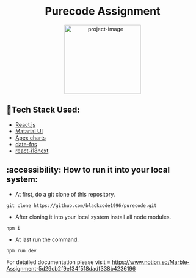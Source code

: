 <h1 align="center" id="title">Purecode Assignment</h1>


<p align="center"><img src="https://github.com/blackcode1996/Marble.AI/assets/110044436/eef6e47b-1587-4236-882d-c8854174019a" alt="project-image" width="200" height="180/"></p>


## :space_invader:Tech Stack Used:

  <ul>
    <li><a href="https://reactjs.org/">React.js</a></li>
    <li><a href="https://www.typescriptlang.org/">Matarial UI</a></li>
    <li><a href="https://apexcharts.com/">Apex charts</a></li>
    <li><a href="https://www.npmjs.com/package/date-fns">date-fns</a></li>
    <li><a href="https://react.i18next.com/">react-i18next</a></li>
  </ul>

## :accessibility: How to run it into your local system:

- At first, do a git clone of this repository.
```
git clone https://github.com/blackcode1996/purecode.git
```
- After cloning it into your local system install all node modules.
```
npm i
```
- At last run the command.
```
npm run dev
```

For detailed documentation please visit = https://www.notion.so/Marble-Assignment-5d29cb2f9ef34f518dadf338b4236196
